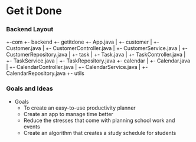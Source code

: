 # Get it Done


### Backend Layout
  +-com
     +- backend
         +- getitdone
             +- App.java
             |
             +- customer
             |   +- Customer.java
             |   +- CustomerController.java
             |   +- CustomerService.java
             |   +- CustomerRepository.java
             |
             +- task
             |   +- Task.java
             |   +- TaskController.java
             |   +- TaskService.java
             |   +- TaskRepository.java
             +- calendar
             |   +- Calendar.java
             |   +- CalendarController.java
             |   +- CalendarService.java
             |   +- CalendarRepository.java
             +- utils
             
### Goals and Ideas
* Goals
  - To create an easy-to-use productivity planner
  - Create an app to manage time better
  - Reduce the stresses that come with planning school work and events
  - Create an algorithm that creates a study schedule for students
